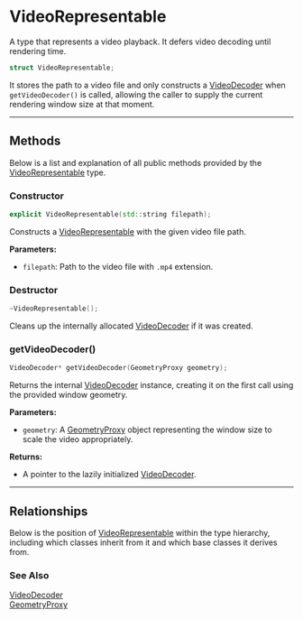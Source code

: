 # VideoRepresentable

A type that represents a video playback. It defers video decoding until rendering time.

```c++
struct VideoRepresentable;
```

It stores the path to a video file and only constructs 
a [VideoDecoder](VideoDecoder.md) when `getVideoDecoder()` is called, 
allowing the caller to supply the current rendering 
window size at that moment.

---

## Methods

Below is a list and explanation of all public methods
provided by the [VideoRepresentable](VideoRepresentable.md) type.

### Constructor

```c++
explicit VideoRepresentable(std::string filepath);
```
Constructs a [VideoRepresentable](VideoRepresentable.md) with the given video file path.

**Parameters:**
- `filepath`: Path to the video file with `.mp4` extension.


### Destructor

```c++
~VideoRepresentable();
```
Cleans up the internally allocated [VideoDecoder](VideoDecoder.md) if it was created.

### getVideoDecoder()

```c++
VideoDecoder* getVideoDecoder(GeometryProxy geometry);
```
Returns the internal [VideoDecoder](VideoDecoder.md) instance, 
creating it on the first call using the provided window geometry.

**Parameters:**
- `geometry`: A [GeometryProxy](GeometryProxy.md) object representing the window size to scale the video appropriately.

**Returns:**
- A pointer to the lazily initialized [VideoDecoder](VideoDecoder.md).

---

## Relationships
Below is the position of [VideoRepresentable](VideoRepresentable.md)
within the type hierarchy, including which classes inherit
from it and which base classes it derives from.

### See Also
[VideoDecoder](VideoDecoder.md) <br>
[GeometryProxy](GeometryProxy.md) <br>